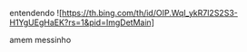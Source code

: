 entendendo
![https://th.bing.com/th/id/OIP.WqI_ykR7l2S2S3-H1YgUEgHaEK?rs=1&pid=ImgDetMain]

amem
messinho 

